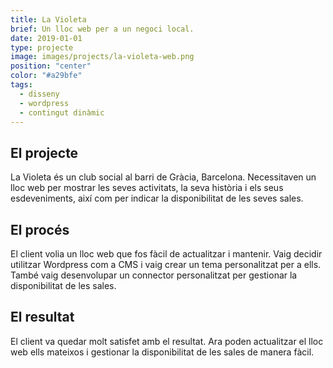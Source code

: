 ```yaml
---
title: La Violeta
brief: Un lloc web per a un negoci local.
date: 2019-01-01
type: projecte
image: images/projects/la-violeta-web.png
position: "center"
color: "#a29bfe"
tags:
  - disseny
  - wordpress
  - contingut dinàmic
---
```


## El projecte

La Violeta és un club social al barri de Gràcia, Barcelona. Necessitaven un lloc web per mostrar les seves activitats, la seva història i els seus esdeveniments, així com per indicar la disponibilitat de les seves sales.

## El procés

El client volia un lloc web que fos fàcil de actualitzar i mantenir. Vaig decidir utilitzar Wordpress com a CMS i vaig crear un tema personalitzat per a ells. També vaig desenvolupar un connector personalitzat per gestionar la disponibilitat de les sales.

## El resultat

El client va quedar molt satisfet amb el resultat. Ara poden actualitzar el lloc web ells mateixos i gestionar la disponibilitat de les sales de manera fàcil.
